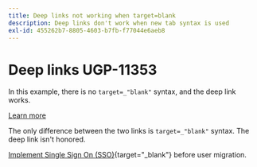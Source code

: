 ```yaml
---
title: Deep links not working when target=blank
description: Deep links don't work when new tab syntax is used
exl-id: 455262b7-8805-4603-b7fb-f77044e6aeb8
---
```

# Deep links UGP-11353

In this example, there is no `target=_"blank"` syntax, and the deep link works.

[Learn more](https://experienceleague.adobe.com/en/docs/marketo/using/product-docs/administration/marketo-with-adobe-identity/subscription-and-user-migration/understanding-marketo-subscription-and-user-migration-to-the-adobe-admin-console#subscription-migration-complete)

The only difference between the two links is `target=_"blank"` syntax. The deep link isn't honored.

[Implement Single Sign On (SSO)](https://experienceleague.adobe.com/en/docs/marketo/using/product-docs/administration/marketo-with-adobe-identity/subscription-and-user-migration/understanding-marketo-subscription-and-user-migration-to-the-adobe-admin-console#subscription-migration-complete){target="_blank"} before user migration.
